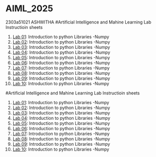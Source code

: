# AIML_2025  
2303a51021
ASHWITHA
#Artificial Intelligence and Mahine Learning Lab Instructioin sheets
1. [Lab 01](): Introduction to python Libraries -Numpy
2. [Lab 02](https://github.com/2303A51021/AIML_2025/blob/main/AIML_A2.pdf): Introduction to python Libraries -Numpy
3. [Lab 03](https://github.com/2303A51021/AIML_2025/blob/main/AIML_A3.pdf): Introduction to python Libraries -Numpy
4. [Lab 04](): Introduction to python Libraries -Numpy
5. [Lab 05](): Introduction to python Libraries -Numpy
6. [Lab 06](): Introduction to python Libraries -Numpy
7. [Lab 07](): Introduction to python Libraries -Numpy
8. [Lab 08](): Introduction to python Libraries -Numpy
9. [Lab 09](): Introduction to python Libraries -Numpy
10. [Lab 10](): Introduction to python Libraries -Numpy


#Artificial Intelligence and Mahine Learning Lab Instructioin sheets
1. [Lab 01](https://github.com/2303A51021/AIML_2025/blob/main/lab01_AIMI.ipynb): Introduction to python Libraries -Numpy
2. [Lab 02](https://github.com/2303A51021/AIML_2025/blob/main/lab02_AIML_ipynb.ipynb): Introduction to python Libraries -Numpy
3. [Lab 03](https://github.com/2303A51021/AIML_2025/blob/main/lab03_AIML.ipynb): Introduction to python Libraries -Numpy
4. [Lab 04](https://github.com/2303A51021/AIML_2025/blob/main/LAB04.ipynb): Introduction to python Libraries -Numpy
5. [Lab 05](https://github.com/2303A51021/AIML_2025/blob/main/lab_05.ipynb): Introduction to python Libraries -Numpy
6. [Lab 06](): Introduction to python Libraries -Numpy
7. [Lab 07](): Introduction to python Libraries -Numpy
8. [Lab 08](): Introduction to python Libraries -Numpy
9. [Lab 09](): Introduction to python Libraries -Numpy
10. [Lab 10](): Introduction to python Libraries -Numpy
